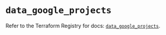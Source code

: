 # `data_google_projects`

Refer to the Terraform Registry for docs: [`data_google_projects`](https://registry.terraform.io/providers/hashicorp/google-beta/6.36.1/docs/data-sources/google_projects).
